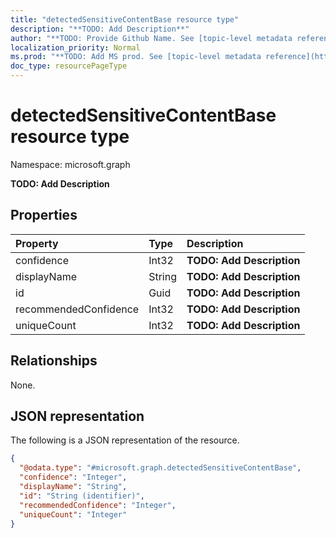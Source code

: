 ```yaml
---
title: "detectedSensitiveContentBase resource type"
description: "**TODO: Add Description**"
author: "**TODO: Provide Github Name. See [topic-level metadata reference](https://msgo.azurewebsites.net/add/document/guidelines/metadata.html#topic-level-metadata)**"
localization_priority: Normal
ms.prod: "**TODO: Add MS prod. See [topic-level metadata reference](https://msgo.azurewebsites.net/add/document/guidelines/metadata.html#topic-level-metadata)**"
doc_type: resourcePageType
---
```


# detectedSensitiveContentBase resource type

Namespace: microsoft.graph



**TODO: Add Description**

## Properties
|Property|Type|Description|
|:---|:---|:---|
|confidence|Int32|**TODO: Add Description**|
|displayName|String|**TODO: Add Description**|
|id|Guid|**TODO: Add Description**|
|recommendedConfidence|Int32|**TODO: Add Description**|
|uniqueCount|Int32|**TODO: Add Description**|

## Relationships
None.

## JSON representation
The following is a JSON representation of the resource.
<!-- {
  "blockType": "resource",
  "@odata.type": "microsoft.graph.detectedSensitiveContentBase"
}
-->
``` json
{
  "@odata.type": "#microsoft.graph.detectedSensitiveContentBase",
  "confidence": "Integer",
  "displayName": "String",
  "id": "String (identifier)",
  "recommendedConfidence": "Integer",
  "uniqueCount": "Integer"
}
```

